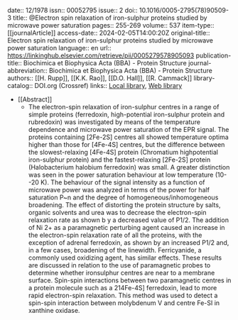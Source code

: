 date:: 12/1978
issn:: 00052795
issue:: 2
doi:: 10.1016/0005-2795(78)90509-3
title:: @Electron spin relaxation of iron-sulphur proteins studied by microwave power saturation
pages:: 255-269
volume:: 537
item-type:: [[journalArticle]]
access-date:: 2024-02-05T14:00:20Z
original-title:: Electron spin relaxation of iron-sulphur proteins studied by microwave power saturation
language:: en
url:: https://linkinghub.elsevier.com/retrieve/pii/0005279578905093
publication-title:: Biochimica et Biophysica Acta (BBA) - Protein Structure
journal-abbreviation:: Biochimica et Biophysica Acta (BBA) - Protein Structure
authors:: [[H. Rupp]], [[K.K. Rao]], [[D.O. Hall]], [[R. Cammack]]
library-catalog:: DOI.org (Crossref)
links:: [Local library](zotero://select/library/items/5726FM8J), [Web library](https://www.zotero.org/users/9044942/items/5726FM8J)

- [[Abstract]]
	- The electron-spin relaxation of iron-sulphur centres in a range of simple proteins (ferredoxin, high-potential iron-sulphur protein and rubredoxin) was investigated by means of the temperature dependence and microwave power saturation of the EPR signal. The proteins containing [2Fe-2S] centres all showed temperature optima higher than those for [4Fe-4S] centres, but the difference between the slowest-relaxing [4Fe-4S] protein (Chromatium highpotential iron-sulphur protein) and the fastest-relaxing [2Fe-2S] protein (Halobacterium halobium ferredoxin) was small. A greater distinction was seen in the power saturation behaviour at low temperature (10--20 K). The behaviour of the signal intensity as a function of microwave power was analyzed in terms of the power for half saturation P~n and the degree of homogeneous/inhomogeneous broadening. The effect of distorting the protein structure by salts, organic solvents and urea was to decrease the electron-spin relaxation rate as shown b y a decreased value of P1/2. The addition of Ni 2+ as a paramagnetic perturbing agent caused an increase in the electron-spin relaxation rate of all the proteins, with the exception of adrenal ferredoxin, as shown by an increased P1/2 and, in a few cases, broadening of the linewidth. Ferricyanide, a commonly used oxidizing agent, has similar effects. These results are discussed in relation to the use of paramagnetic probes to determine whether ironsulphur centres are near to a membrane surface. Spin-spin interactions between two paramagnetic centres in a protein molecule such as a 214Fe-4S] ferredoxin, lead to more rapid electron-spin relaxation. This method was used to detect a spin-spin interaction between molybdenum V and centre Fe-SI in xanthine oxidase.